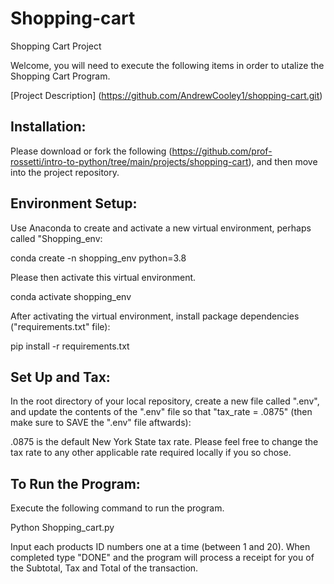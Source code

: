 # Shopping-cart

Shopping Cart Project

Welcome, you will need to execute the following items in order to utalize the Shopping Cart Program.

[Project Description]
(https://github.com/AndrewCooley1/shopping-cart.git)

## Installation:

Please download or fork the following (https://github.com/prof-rossetti/intro-to-python/tree/main/projects/shopping-cart), and then move into the project repository. 


## Environment Setup:

Use Anaconda to create and activate a new virtual environment, perhaps called "Shopping_env:

conda create -n shopping_env python=3.8 

Please then activate this virtual environment.

conda activate shopping_env

After activating the virtual environment, install package dependencies ("requirements.txt" file):

pip install -r requirements.txt

## Set Up and Tax:

 In the root directory of your local repository, create a new file called ".env", and update the contents of the ".env" file so that "tax_rate = .0875" (then make sure to SAVE the ".env" file aftwards):

 .0875 is the default New York State tax rate.  Please feel free to change the tax rate to any other applicable rate required locally if you so chose. 


## To Run the Program:

Execute the following command to run the program. 

Python Shopping_cart.py

Input each products ID numbers one at a time (between 1 and 20). When completed type "DONE" and the program will process a receipt for you of the Subtotal, Tax and Total of the transaction.



